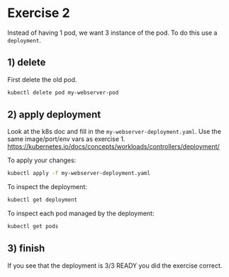 # Exercise 2

Instead of having 1 pod, we want 3 instance of the pod. To do this use a `deployment`.  
## 1) delete
First delete the old pod.
```sh
kubectl delete pod my-webserver-pod
```

## 2) apply deployment
Look at the k8s doc and fill in the `my-webserver-deployment.yaml`. Use the same image/port/env vars as exercise 1.    
https://kubernetes.io/docs/concepts/workloads/controllers/deployment/

To apply your changes:
```sh
kubectl apply -f my-webserver-deployment.yaml
```

To inspect the deployment:
```sh
kubectl get deployment
```

To inspect each pod managed by the deployment:
```sh
kubectl get pods
```

## 3) finish
If you see that the deployment is 3/3 READY you did the exercise correct.